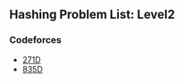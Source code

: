 ## Hashing Problem List: Level2


### Codeforces
- [271D](/string/hashing/l2-cf-271D)
- [835D](/string/hashing/l2-cf-835D)


